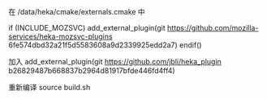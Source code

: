 在 /data/heka/cmake/externals.cmake 中

if (INCLUDE_MOZSVC)
    add_external_plugin(git https://github.com/mozilla-services/heka-mozsvc-plugins 6fe574dbd32a21f5d5583608a9d2339925edd2a7)
endif()

加入
add_external_plugin(git https://github.com/jbli/heka_plugin b26829487b668837b2964d81917bfde446fd4ff4)

重新编译
source build.sh
